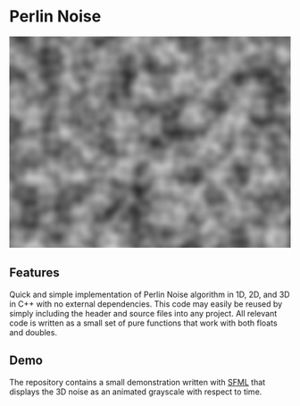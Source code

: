# Perlin Noise

![Preview Image](preview.png)

## Features

Quick and simple implementation of Perlin Noise algorithm in 1D, 2D, and 3D in C++ with no external dependencies. This code may easily be reused by simply including the header and source files into any project. All relevant code is written as a small set of pure functions that work with both floats and doubles.

## Demo

The repository contains a small demonstration written with [SFML](https://www.sfml-dev.org/) that displays the 3D noise as an animated grayscale with respect to time.
